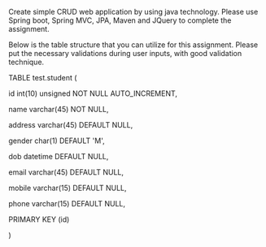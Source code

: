 Create simple CRUD web application by using java technology.  Please use Spring boot, Spring MVC, JPA, Maven and JQuery to complete the assignment.

Below is the table structure that you can utilize for this assignment. Please put the necessary validations during user inputs, with good validation technique.

 

TABLE test.student (

  id int(10) unsigned NOT NULL AUTO_INCREMENT,

  name varchar(45) NOT NULL,

  address varchar(45) DEFAULT NULL,

  gender char(1) DEFAULT 'M',

  dob datetime DEFAULT NULL,

  email varchar(45) DEFAULT NULL,

  mobile varchar(15) DEFAULT NULL,

  phone varchar(15) DEFAULT NULL,

  PRIMARY KEY (id)

)